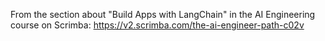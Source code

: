 From the section about "Build Apps with LangChain" in the AI Engineering course on Scrimba:
https://v2.scrimba.com/the-ai-engineer-path-c02v